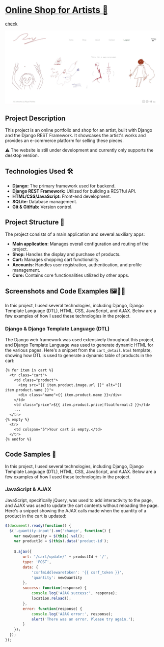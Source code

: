 # [Online Shop for Artists 🎨](http://vermilioh.pythonanywhere.com/)
[check](http://vermilioh.pythonanywhere.com/)

![Project Image](github_images/main.jpg)

## Project Description
This project is an online portfolio and shop for an artist, built with Django and the Django REST Framework. It showcases the artist's works and provides an e-commerce platform for selling these pieces.

⚠️ The website is still under development and currently only supports the desktop version.

## Technologies Used 🛠️
* **Django:** The primary framework used for backend.
* **Django REST Framework:** Utilized for building a RESTful API.
* **HTML/CSS/JavaScript:** Front-end development.
* **SQLite:** Database management.
* **Git & GitHub:** Version control.

## Project Structure 📂
The project consists of a main application and several auxiliary apps:

* **Main application:** Manages overall configuration and routing of the project.
* **Shop:** Handles the display and purchase of products.
* **Cart:** Manages shopping cart functionality.
* **Accounts:** Handles user registration, authentication, and profile management.
* **Core:** Contains core functionalities utilized by other apps.

## Screenshots and Code Examples 🖼️👩‍💻
In this project, I used several technologies, including Django, Django Template Language (DTL), HTML, CSS, JavaScript, and AJAX. Below are a few examples of how I used these technologies in the project.

### Django & Django Template Language (DTL)
The Django web framework was used extensively throughout this project, and Django Template Language was used to generate dynamic HTML for the various pages. Here's a snippet from the `cart_detail.html` template, showing how DTL is used to generate a dynamic table of products in the cart:

```django
{% for item in cart %}
  <tr class="cart">
    <td class="product">
      <img src="{{ item.product.image.url }}" alt="{{ item.product.name }}">
      <div class="name">{{ item.product.name }}</div>
    </td>
    <td class="price">${{ item.product.price|floatformat:2 }}</td>
    ...
  </tr>
{% empty %}
  <tr>
    <td colspan="5">Your cart is empty.</td>
  </tr>
{% endfor %}
```
## Code Samples 📄

In this project, I used several technologies, including Django, Django Template Language (DTL), HTML, CSS, JavaScript, and AJAX. Below are a few examples of how I used these technologies in the project.

### JavaScript & AJAX
JavaScript, specifically jQuery, was used to add interactivity to the page, and AJAX was used to update the cart contents without reloading the page. Here's a snippet showing the AJAX calls made when the quantity of a product in the cart is updated:

```javascript
$(document).ready(function() {
  $('.quantity-input').on('change', function() {
    var newQuantity = $(this).val();
    var productId = $(this).data('product-id');

    $.ajax({
        url: '/cart/update/' + productId + '/',
        type: 'POST',
        data: {
            'csrfmiddlewaretoken': '{{ csrf_token }}',
            'quantity': newQuantity
        },
        success: function(response) {
            console.log('AJAX success:', response);
            location.reload();
        },
        error: function(response) {
            console.log('AJAX error:', response);
            alert('There was an error. Please try again.');
        }
    });
  });
});

```

